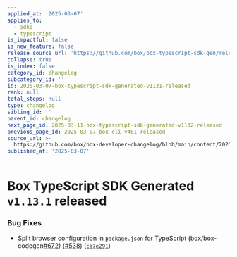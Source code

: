 ```yaml
---
applied_at: '2025-03-07'
applies_to:
  - sdks
  - typescript
is_impactful: false
is_new_feature: false
release_source_url: 'https://github.com/box/box-typescript-sdk-gen/releases/tag/v1.13.1'
collapse: true
is_index: false
category_id: changelog
subcategory_id: ''
id: 2025-03-07-box-typescript-sdk-generated-v1131-released
rank: null
total_steps: null
type: changelog
sibling_id: ''
parent_id: changelog
next_page_id: 2025-03-11-box-typescript-sdk-generated-v1132-released
previous_page_id: 2025-03-07-box-cli-v401-released
source_url: >-
  https://github.com/box/box-developer-changelog/blob/main/content/2025/03-07-box-typescript-sdk-generated-v1131-released.md
published_at: '2025-03-07'
---
```

# Box TypeScript SDK Generated `v1.13.1` released

### Bug Fixes

* Split browser configuration in `package.json` for TypeScript (box/box-codegen[#672][1]) ([#538][2]) ([`ca7e291`][3])

[1]: https://github.com/box/box-typescript-sdk-gen/issues/672

[2]: https://github.com/box/box-typescript-sdk-gen/issues/538

[3]: https://github.com/box/box-typescript-sdk-gen/commit/ca7e29180e450cbb346a76aadfdade1062559b1e